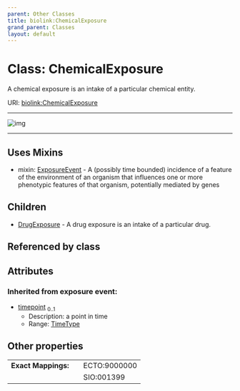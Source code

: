 ```yaml
---
parent: Other Classes
title: biolink:ChemicalExposure
grand_parent: Classes
layout: default
---
```


# Class: ChemicalExposure


A chemical exposure is an intake of a particular chemical entity.

URI: [biolink:ChemicalExposure](https://w3id.org/biolink/vocab/ChemicalExposure)


---

![img](https://yuml.me/diagram/nofunky;dir:TB/class/[ExposureEvent],[DrugExposure],[ChemicalExposure%7Ctimepoint:time_type%20%3F]uses%20-.-%3E[ExposureEvent],[ChemicalExposure]%5E-[DrugExposure])

---


## Uses Mixins

 *  mixin: [ExposureEvent](ExposureEvent.md) - A (possibly time bounded) incidence of a feature of the environment of an organism that influences one or more phenotypic features of that organism, potentially mediated by genes

## Children

 * [DrugExposure](DrugExposure.md) - A drug exposure is an intake of a particular drug.

## Referenced by class


## Attributes


### Inherited from exposure event:

 * [timepoint](timepoint.md)  <sub>0..1</sub>
     * Description: a point in time
     * Range: [TimeType](types/TimeType.md)

## Other properties

|  |  |  |
| --- | --- | --- |
| **Exact Mappings:** | | ECTO:9000000 |
|  | | SIO:001399 |

